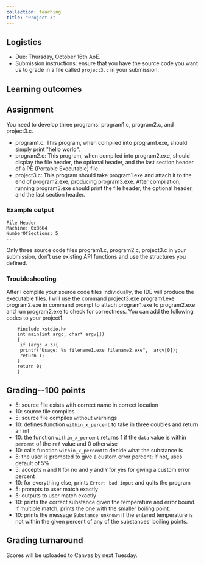 ```yaml
---
collection: teaching
title: "Project 3"
---
```


## Logistics
* Due: Thursday, October 16th AoE.
* Submission instructions: ensure that you have the source code you want us to
	grade in a file called `project3.c` in your submission.


## Learning outcomes


## Assignment
You need to develop three programs: program1.c, program2.c, and project3.c.
* program1.c: This program, when compiled into program1.exe, should simply print "hello world".
* program2.c: This program, when compiled into program2.exe, should display the file header, the optional header, and the last section header of a PE (Portable Executable) file.
* project3.c: This program should take program1.exe and attach it to the end of program2.exe, producing program3.exe. After compilation, running program3.exe should print the file header, the optional header, and the last section header.

### Example output

```
File Header
Machine: 0x8664
NumberOfSections: 5
...
```
Only three source code files program1.c, program2.c, project3.c in your submission, don’t use existing API functions and use the structures you defined.
### Troubleshooting

After I complile your source code files individually, the IDE will produce the executable files.
    I will use the command project3.exe program1.exe program2.exe in command prompt to attach program1.exe to program2.exe and run program2.exe to check for correctness.
    You can add the following codes to your project1.

   ```
       #include <stdio.h>
	   int main(int argc, char* argv[])
       {
    	if (argc < 3){
    	printf("Usage: %s filename1.exe filename2.exe",  argv[0]);
    	return 1;
       }
       return 0;    
	   }
   ```


## Grading--100 points

* 5: source file exists with correct name in correct location
* 10: source file compiles
* 5: source file compiles without warnings
* 10: defines function `within_x_percent` to take in three doubles and return an
	int
* 10: the function `within_x_percent` returns 1 if the `data` value is within
	`percent` of the `ref` value and 0 otherwise
* 10: calls function `within_x_percent`to decide what the substance is
* 5: the user is prompted to give a custom error percent; if not, uses default
	of 5%
* 5: accepts `n` and `N` for no and `y` and `Y` for yes for giving a custom
	error percent
* 10: for everything else, prints `Error: bad input` and quits the program
* 5: prompts to user match exactly
* 5: outputs to user match exactly
* 10: prints the correct substance given the temperature and error bound. If
	multiple match, prints the one with the smaller boiling point.
* 10: prints the message `Substance unknown` if the entered temperature is not
	within the given percent of any of the substances' boiling points.



## Grading turnaround
Scores will be uploaded to Canvas by next Tuesday.
